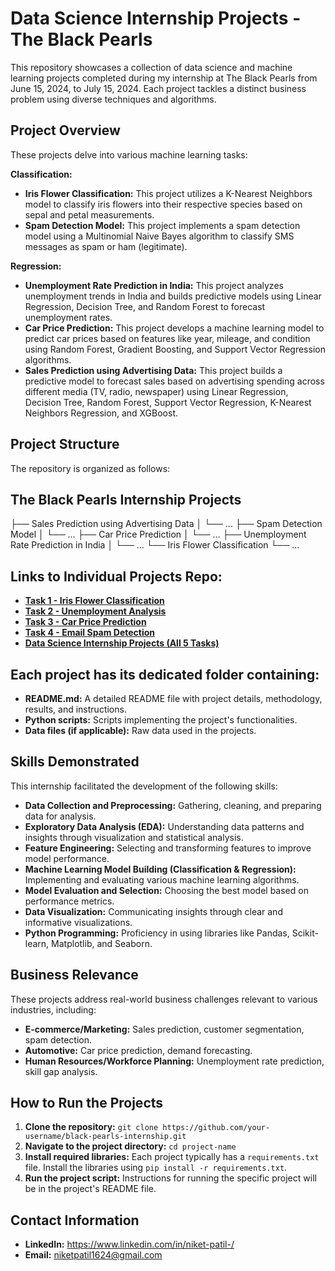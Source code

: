 
# Data Science Internship Projects - The Black Pearls

This repository showcases a collection of data science and machine learning projects completed during my internship at The Black Pearls from June 15, 2024, to July 15, 2024. Each project tackles a distinct business problem using diverse techniques and algorithms.

## Project Overview

These projects delve into various machine learning tasks:

**Classification:**

* **Iris Flower Classification:** This project utilizes a K-Nearest Neighbors model to classify iris flowers into their respective species based on sepal and petal measurements.
* **Spam Detection Model:** This project implements a spam detection model using a Multinomial Naive Bayes algorithm to classify SMS messages as spam or ham (legitimate).

**Regression:**

* **Unemployment Rate Prediction in India:** This project analyzes unemployment trends in India and builds predictive models using Linear Regression, Decision Tree, and Random Forest to forecast unemployment rates. 
* **Car Price Prediction:** This project develops a machine learning model to predict car prices based on features like year, mileage, and condition using Random Forest, Gradient Boosting, and Support Vector Regression algorithms.
* **Sales Prediction using Advertising Data:** This project builds a predictive model to forecast sales based on advertising spending across different media (TV, radio, newspaper) using Linear Regression, Decision Tree, Random Forest, Support Vector Regression, K-Nearest Neighbors Regression, and XGBoost.

## Project Structure

The repository is organized as follows:

## The Black Pearls Internship Projects
├── Sales Prediction using Advertising Data
│ └── ...
├── Spam Detection Model
│ └── ...
├── Car Price Prediction
│ └── ...
├── Unemployment Rate Prediction in India
│ └── ...
└── Iris Flower Classification
└── ...

## Links to Individual Projects Repo:

* **[Task 1 - Iris Flower Classification](https://github.com/N-i-k-e-t/Task-1-Iris-Flower-Classification "Iris Flower Classification Project")** 
* **[Task 2 - Unemployment Analysis](https://github.com/N-i-k-e-t/Task-2-Unemployment-Analysis "Unemployment Analysis Project")**
* **[Task 3 - Car Price Prediction](https://github.com/N-i-k-e-t/Task-3-Car-Price-Prediction "Car Price Prediction Project")**
* **[Task 4 - Email Spam Detection](https://github.com/N-i-k-e-t/Task-4-Email-Spam-Detection "Email Spam Detection Project")** 
* **[Data Science Internship Projects (All 5 Tasks)](https://github.com/N-i-k-e-t/data-science-internship-projects-the-black-pearl-all-5-tasks "Repository containing all 5 Internship Projects")**

## Each project has its dedicated folder containing:

* **README.md:** A detailed README file with project details, methodology, results, and instructions.
* **Python scripts:** Scripts implementing the project's functionalities.
* **Data files (if applicable):** Raw data used in the projects.

## Skills Demonstrated

This internship facilitated the development of the following skills:

* **Data Collection and Preprocessing:** Gathering, cleaning, and preparing data for analysis.
* **Exploratory Data Analysis (EDA):** Understanding data patterns and insights through visualization and statistical analysis.
* **Feature Engineering:** Selecting and transforming features to improve model performance.
* **Machine Learning Model Building (Classification & Regression):** Implementing and evaluating various machine learning algorithms.
* **Model Evaluation and Selection:** Choosing the best model based on performance metrics.
* **Data Visualization:** Communicating insights through clear and informative visualizations.
* **Python Programming:** Proficiency in using libraries like Pandas, Scikit-learn, Matplotlib, and Seaborn.

## Business Relevance

These projects address real-world business challenges relevant to various industries, including:

* **E-commerce/Marketing:** Sales prediction, customer segmentation, spam detection.
* **Automotive:** Car price prediction, demand forecasting.
* **Human Resources/Workforce Planning:** Unemployment rate prediction, skill gap analysis.

## How to Run the Projects

1. **Clone the repository:** `git clone https://github.com/your-username/black-pearls-internship.git`
2. **Navigate to the project directory:** `cd project-name`
3. **Install required libraries:** Each project typically has a `requirements.txt` file. Install the libraries using `pip install -r requirements.txt`.
4. **Run the project script:** Instructions for running the specific project will be in the project's README file.

## Contact Information

* **LinkedIn:** https://www.linkedin.com/in/niket-patil-/
* **Email:** niketpatil1624@gmail.com 
